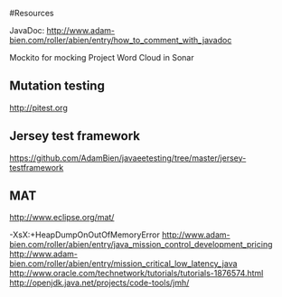 #Resources


JavaDoc: http://www.adam-bien.com/roller/abien/entry/how_to_comment_with_javadoc

Mockito for mocking
Project Word Cloud in Sonar
## Mutation testing
http://pitest.org

## Jersey test framework

https://github.com/AdamBien/javaeetesting/tree/master/jersey-testframework
## MAT
http://www.eclipse.org/mat/

-XsX:+HeapDumpOnOutOfMemoryError
http://www.adam-bien.com/roller/abien/entry/java_mission_control_development_pricing
http://www.adam-bien.com/roller/abien/entry/mission_critical_low_latency_java
http://www.oracle.com/technetwork/tutorials/tutorials-1876574.html
http://openjdk.java.net/projects/code-tools/jmh/